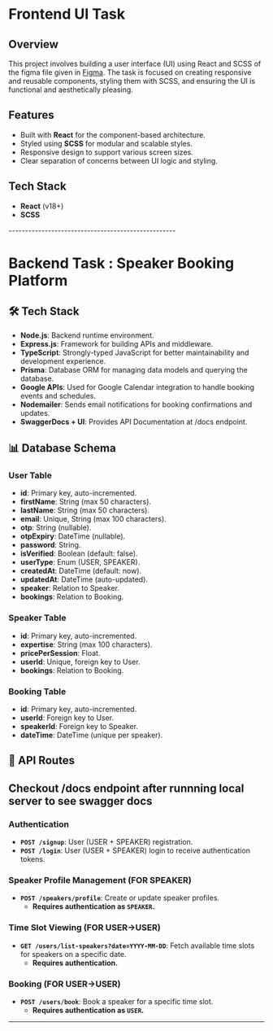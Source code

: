 # Frontend UI Task

## Overview
This project involves building a user interface (UI) using React and SCSS of the figma file given in [Figma](https://www.figma.com/design/wwc4WEkrkQi1K5DkV4938N/Frontend-Task?node-id=0-1&node-type=canvas&t=Kkl0BtQ4KU1nMvUc-0). The task is focused on creating responsive and reusable components, styling them with SCSS, and ensuring the UI is functional and aesthetically pleasing.

## Features
- Built with **React** for the component-based architecture.
- Styled using **SCSS** for modular and scalable styles.
- Responsive design to support various screen sizes.
- Clear separation of concerns between UI logic and styling.

## Tech Stack
- **React** (v18+)
- **SCSS**

*---------------------------------------------------*

# Backend Task : Speaker Booking Platform
## 🛠️ Tech Stack

- **Node.js**: Backend runtime environment.
- **Express.js**: Framework for building APIs and middleware.
- **TypeScript**: Strongly-typed JavaScript for better maintainability and development experience.
- **Prisma**: Database ORM for managing data models and querying the database.
- **Google APIs**: Used for Google Calendar integration to handle booking events and schedules.
- **Nodemailer**: Sends email notifications for booking confirmations and updates.
- **SwaggerDocs + UI**: Provides API Documentation at /docs endpoint.

## 📊 Database Schema

### User Table
- **id**: Primary key, auto-incremented.
- **firstName**: String (max 50 characters).
- **lastName**: String (max 50 characters).
- **email**: Unique, String (max 100 characters).
- **otp**: String (nullable).
- **otpExpiry**: DateTime (nullable).
- **password**: String.
- **isVerified**: Boolean (default: false).
- **userType**: Enum (USER, SPEAKER).
- **createdAt**: DateTime (default: now).
- **updatedAt**: DateTime (auto-updated).
- **speaker**: Relation to Speaker.
- **bookings**: Relation to Booking.

### Speaker Table
- **id**: Primary key, auto-incremented.
- **expertise**: String (max 100 characters).
- **pricePerSession**: Float.
- **userId**: Unique, foreign key to User.
- **bookings**: Relation to Booking.

### Booking Table
- **id**: Primary key, auto-incremented.
- **userId**: Foreign key to User.
- **speakerId**: Foreign key to Speaker.
- **dateTime**: DateTime (unique per speaker).


## 📜 API Routes
## Checkout /docs endpoint after runnning local server to see swagger docs

### Authentication
- **`POST /signup`**: User (USER + SPEAKER) registration.
- **`POST /login`**: User (USER + SPEAKER) login to receive authentication tokens.

### Speaker Profile Management (FOR SPEAKER)
- **`POST /speakers/profile`**: Create or update speaker profiles.
  - **Requires authentication as `SPEAKER`.**

### Time Slot Viewing (FOR USER->USER)
- **`GET /users/list-speakers?date=YYYY-MM-DD`**: Fetch available time slots for speakers on a specific date.
  - **Requires authentication.**

### Booking (FOR USER->USER)
- **`POST /users/book`**: Book a speaker for a specific time slot.
  - **Requires authentication as `USER`.**

---
